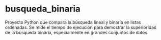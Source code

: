 # busqueda_binaria
Proyecto Python que compara la búsqueda lineal y binaria en listas ordenadas. Se mide el tiempo de ejecución para demostrar la superioridad de la búsqueda binaria, especialmente en grandes conjuntos de datos.
